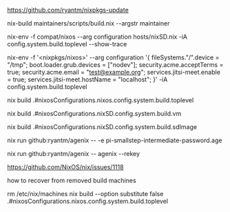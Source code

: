 https://github.com/ryantm/nixpkgs-update

nix-build maintainers/scripts/build.nix --argstr maintainer <name>

nix-env -f compat/nixos --arg configuration hosts/nixSD.nix -iA config.system.build.toplevel --show-trace


nix-env -f '<nixpkgs/nixos>' --arg configuration '{ fileSystems."/".device = "/tmp"; boot.loader.grub.devices = ["nodev"]; security.acme.acceptTerms = true; security.acme.email = "test@example.org"; services.jitsi-meet.enable = true; services.jitsi-meet.hostName = "localhost"; }' -iA config.system.build.toplevel


nix build .#nixosConfigurations.nixos.config.system.build.toplevel

nix build .#nixosConfigurations.nixSD.config.system.build.vm

nix build .#nixosConfigurations.nixSD.config.system.build.sdImage


nix run github:ryantm/agenix -- -e pi-smallstep-intermediate-password.age

nix run github:ryantm/agenix -- agenix --rekey

https://github.com/NixOS/nix/issues/1118


how to recover from removed build machines

rm /etc/nix/machines
nix build --option substitute false .#nixosConfigurations.nixos.config.system.build.toplevel
